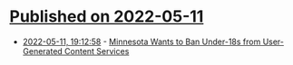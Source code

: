 # [Published on 2022-05-11](index.md)

* [2022-05-11, 19:12:58](https://news.ycombinator.com/item?id=31344426) - [Minnesota Wants to Ban Under-18s from User-Generated Content Services](https://blog.ericgoldman.org/archives/2022/05/minnesota-wants-to-ban-under-18s-from-user-generated-content-services.htm)
